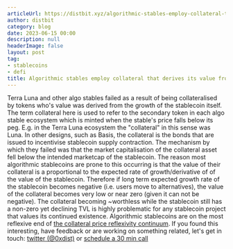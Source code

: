```yaml
---
articleUrl: https://distbit.xyz/algorithmic-stables-employ-collateral-that-derives-its-value-from-tvl-growth
author: distbit
category: blog
date: 2023-06-15 00:00
description: null
headerImage: false
layout: post
tag:
- stablecoins
- defi
title: Algorithmic stables employ collateral that derives its value from TVL growth
---
```


 Terra Luna and other algo stables failed as a result of being collateralised by tokens who's value was derived from the growth of the stablecoin itself.  The term collateral here is used to refer to the secondary token in each algo stable ecosystem which is minted when the stable's price falls below its peg. E.g. in the Terra Luna ecosystem the "collateral" in this sense was Luna. In other designs, such as Basis, the collateral is the bonds that are issued to incentivise stablecoin supply contraction.  The mechanism by which they failed was that the market capitalisation of the collateral asset fell below the intended marketcap of the stablecoin.  The reason most algorithmic stablecoins are prone to this occurring is that the value of their collateral is a proportional to the expected rate of growth/derivative of of the value of the stablecoin.  Therefore if long term expected growth rate of the stablecoin becomes negative (i.e. users move to alternatives), the value of the collateral becomes very low or near zero (given it can not be negative). The collateral becoming ~worthless while the stablecoin still has a non-zero yet declining TVL is highly problematic for any stablecoin project that values its continued existence.   Algorithmic stablecoins are on the most reflexive end of [the collateral price reflexivity continuum](/the-collateral-price-reflexivity-continuum).  If you found this interesting, have feedback or are working on something related, let's get in touch: [twitter (@0xdist)](https://twitter.com/0xdist) or [schedule a 30 min call](https://cal.com/distbit/30min)